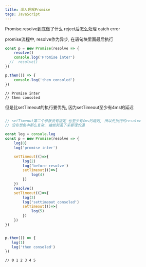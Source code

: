 ```yaml
---
title: 深入理解Promise
tags: JavaScript
---
```


Promise.resolve到底做了什么
reject后怎么处理
catch error





promise流程中, resolve作为异步, 在语句块里面最后执行

```JavaScript
const p = new Promise(resolve => {
    resolve()
    console.log('Promise inter')
  //  resolve()
})

p.then(() => {
    console.log('then consoled')
})
```

```console
// Promise inter
// then consoled
```

但是比setTimeout的执行要优先, 因为setTimeout至少有4ms的延迟

```JavaScript

// setTimeout第二个参数没有指定 也至少有4ms的延迟, 所以先执行的resolve
// 没有想象中那么复杂, 抽丝剥茧下来都理的通

const log = console.log
const p = new Promise(resolve => {
    log(0)
    log('promise inter')

    setTimeout(()=>{
        log(2)
        log('before resolve')
        setTimeout(()=>{
            log(4)
        })
    })
    resolve()
    setTimeout(()=>{
        log(3)
        log('settimeout consoled')
        setTimeout(()=>{
            log(5)
        })
    })
})


p.then(() => {
   log(1)
   log('then consoled')
})

```


```console
// 0 1 2 3 4 5
```

